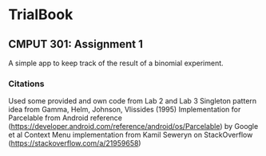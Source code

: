 # TrialBook

## CMPUT 301: Assignment 1

A simple app to keep track of the result of a binomial experiment.

### Citations

Used some provided and own code from Lab 2 and Lab 3
Singleton pattern idea from Gamma, Helm, Johnson, Vlissides (1995)
Implementation for Parcelable from Android reference (https://developer.android.com/reference/android/os/Parcelable) by Google et al
Context Menu implementation from Kamil Seweryn on StackOverflow (https://stackoverflow.com/a/21959658)
